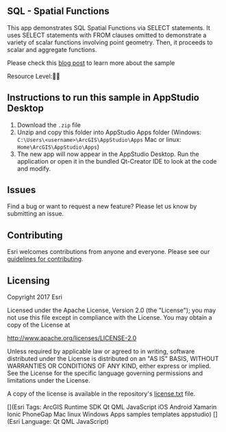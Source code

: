 ## SQL - Spatial Functions
This app demonstrates SQL Spatial Functions via SELECT statements. It uses SELECT statements with FROM clauses omitted to demonstrate a variety of scalar functions involving point geometry. Then, it proceeds to scalar and aggregate functions.


Please check this [blog post](https://geonet.esri.com/groups/appstudio/blog/2017/08/18/sql-spatial-functions-in-appstudio) to learn more about the sample

Resource Level:🍌🍌



## Instructions to run this sample in AppStudio Desktop

1. Download the `.zip` file
2. Unzip and copy this folder into AppStudio Apps folder (Windows: `C:\Users\<username>\ArcGIS\AppStudio\Apps` Mac or linux: `Home\ArcGIS\AppStudio\Apps`)
3. The new app will now appear in the AppStudio Desktop. Run the application or open it in the bundled Qt-Creator IDE to look at the code and modify.

## Issues

Find a bug or want to request a new feature?  Please let us know by submitting an issue.

## Contributing

Esri welcomes contributions from anyone and everyone. Please see our [guidelines for contributing](https://github.com/esri/contributing).

## Licensing
Copyright 2017 Esri

Licensed under the Apache License, Version 2.0 (the "License");
you may not use this file except in compliance with the License.
You may obtain a copy of the License at

http://www.apache.org/licenses/LICENSE-2.0

Unless required by applicable law or agreed to in writing, software
distributed under the License is distributed on an "AS IS" BASIS,
WITHOUT WARRANTIES OR CONDITIONS OF ANY KIND, either express or implied.
See the License for the specific language governing permissions and
limitations under the License.

A copy of the license is available in the repository's [license.txt](license.txt) file.


[](Esri Tags: ArcGIS Runtime SDK Qt QML JavaScript iOS Android Xamarin Ionic PhoneGap Mac linux Windows Apps samples templates appstudio)
[](Esri Language: Qt QML JavaScript)
